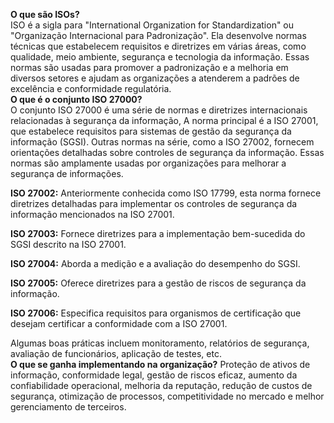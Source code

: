 **O que são ISOs?**  
ISO é a sigla para "International Organization for Standardization" ou "Organização Internacional para Padronização". Ela desenvolve normas técnicas que estabelecem requisitos e diretrizes em várias áreas, como qualidade, meio ambiente, segurança e tecnologia da informação. Essas normas são usadas para promover a padronização e a melhoria em diversos setores e ajudam as organizações a atenderem a padrões de excelência e conformidade regulatória.  
**O que é o conjunto ISO 27000?**  
O conjunto ISO 27000 é uma série de normas e diretrizes internacionais relacionadas à segurança da informação, A norma principal é a ISO 27001, que estabelece requisitos para sistemas de gestão da segurança da informação (SGSI). Outras normas na série, como a ISO 27002, fornecem orientações detalhadas sobre controles de segurança da informação. Essas normas são amplamente usadas por organizações para melhorar a segurança de informações.  
  
**ISO 27002:** Anteriormente conhecida como ISO 17799, esta norma fornece diretrizes detalhadas para implementar os controles de segurança da informação mencionados na ISO 27001.  

**ISO 27003:** Fornece diretrizes para a implementação bem-sucedida do SGSI descrito na ISO 27001.  

**ISO 27004:** Aborda a medição e a avaliação do desempenho do SGSI.  

**ISO 27005:** Oferece diretrizes para a gestão de riscos de segurança da informação.  

**ISO 27006:** Especifica requisitos para organismos de certificação que desejam certificar a conformidade com a ISO 27001.  
  
Algumas boas práticas incluem monitoramento, relatórios de segurança, avaliação de funcionários, aplicação de testes, etc.  
**O que se ganha implementando na organização?** 
Proteção de ativos de informação, conformidade legal, gestão de riscos eficaz, aumento da confiabilidade operacional, melhoria da reputação, redução de custos de segurança, otimização de processos, competitividade no mercado e melhor gerenciamento de terceiros.

